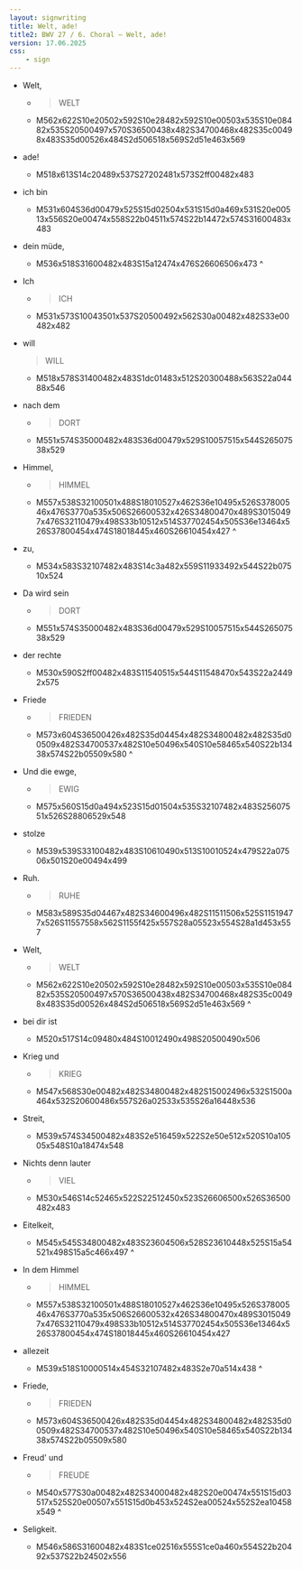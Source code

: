 ```yaml
---
layout: signwriting
title: Welt, ade!
title2: BWV 27 / 6. Choral – Welt, ade!
version: 17.06.2025
css:
    - sign
---
```


<!--
https://webdocs.cs.ualberta.ca/~wfb/cantatas/27.html
https://www.signbank.org/signpuddle2.0/searchword.php
https://www.sutton-signwriting.io/signmaker
-->

- Welt, 
    + > WELT
    + M562x622S10e20502x592S10e28482x592S10e00503x535S10e08482x535S20500497x570S36500438x482S34700468x482S35c00498x483S35d00526x484S2d506518x569S2d51e463x569

- ade! 
    + M518x613S14c20489x537S27202481x573S2ff00482x483

- ich bin 
    + M531x604S36d00479x525S15d02504x531S15d0a469x531S20e00513x556S20e00474x558S22b04511x574S22b14472x574S31600483x483

- dein müde,
    + M536x518S31600482x483S15a12474x476S26606506x473
^
- Ich 
    + > ICH
    + M531x573S10043501x537S20500492x562S30a00482x482S33e00482x482

- will 
    > WILL
    + M518x578S31400482x483S1dc01483x512S20300488x563S22a04488x546

- nach dem 
    + > DORT
    + M551x574S35000482x483S36d00479x529S10057515x544S26507538x529

- Himmel,
    + > HIMMEL
    + M557x538S32100501x488S18010527x462S36e10495x526S37800546x476S3770a535x506S26600532x426S34800470x489S30150497x476S32110479x498S33b10512x514S37702454x505S36e13464x526S37800454x474S18018445x460S26610454x427
^
- zu,
    + M534x583S32107482x483S14c3a482x559S11933492x544S22b07510x524


- Da wird sein
    + > DORT
    + M551x574S35000482x483S36d00479x529S10057515x544S26507538x529

- der rechte 
    + M530x590S2ff00482x483S11540515x544S11548470x543S22a24492x575

- Friede
    + > FRIEDEN
    + M573x604S36500426x482S35d04454x482S34800482x482S35d00509x482S34700537x482S10e50496x540S10e58465x540S22b13438x574S22b05509x580
^
- Und die ewge, 
    + > EWIG
    + M575x560S15d0a494x523S15d01504x535S32107482x483S25607551x526S28806529x548

- stolze 
    + M539x539S33100482x483S10610490x513S10010524x479S22a07506x501S20e00494x499

- Ruh.
    + > RUHE
    + M583x589S35d04467x482S34600496x482S11511506x525S11519477x526S11557558x562S1155f425x557S28a05523x554S28a1d453x557

- Welt, 
    + > WELT
    + M562x622S10e20502x592S10e28482x592S10e00503x535S10e08482x535S20500497x570S36500438x482S34700468x482S35c00498x483S35d00526x484S2d506518x569S2d51e463x569
^
- bei dir ist 
    + M520x517S14c09480x484S10012490x498S20500490x506


- Krieg und
    + > KRIEG
    + M547x568S30e00482x482S34800482x482S15002496x532S1500a464x532S20600486x557S26a02533x535S26a16448x536

- Streit,
    + M539x574S34500482x483S2e516459x522S2e50e512x520S10a10505x548S10a18474x548

- Nichts denn lauter
    + > VIEL
    + M530x546S14c52465x522S22512450x523S26606500x526S36500482x483

- Eitelkeit,
    + M545x545S34800482x483S23604506x528S23610448x525S15a54521x498S15a5c466x497
^
- In dem Himmel
    + > HIMMEL
    + M557x538S32100501x488S18010527x462S36e10495x526S37800546x476S3770a535x506S26600532x426S34800470x489S30150497x476S32110479x498S33b10512x514S37702454x505S36e13464x526S37800454x474S18018445x460S26610454x427

- allezeit
    + M539x518S10000514x454S32107482x483S2e70a514x438
^
- Friede, 
    + > FRIEDEN
    + M573x604S36500426x482S35d04454x482S34800482x482S35d00509x482S34700537x482S10e50496x540S10e58465x540S22b13438x574S22b05509x580

- Freud' und 
    + > FREUDE
    + M540x577S30a00482x482S34000482x482S20e00474x551S15d03517x525S20e00507x551S15d0b453x524S2ea00524x552S2ea10458x549
^
- Seligkeit.
    + M546x586S31600482x483S1ce02516x555S1ce0a460x554S22b20492x537S22b24502x556